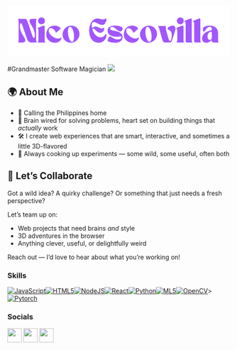 
[![Nico](https://raw.githubusercontent.com/Escovilla/Escovilla/main/NICOexe-removebg-preview%20(1).png)](https://escovilla.dev/)

<!-- ![count](https://chocolate-perch-gown.cyclic.app/image)
![count](https://img.shields.io/badge/dynamic/json?color=blue&label=Views&query=count&url=https://enchanting-mite-sheath-dress.cyclic.app/count) -->

#Grandmaster Software Magician ![](https://komarev.com/ghpvc/?username=Escovilla)

## 🌍 About Me
- 📍 Calling the Philippines home  
- 🧠 Brain wired for solving problems, heart set on building things that *actually* work  
- 🛠️ I create web experiences that are smart, interactive, and sometimes a little 3D-flavored  
- 🧪 Always cooking up experiments — some wild, some useful, often both  

## 🤝 Let’s Collaborate
Got a wild idea? A quirky challenge? Or something that just needs a fresh perspective?

Let’s team up on:
- Web projects that need brains *and* style  
- 3D adventures in the browser  
- Anything clever, useful, or delightfully weird  

Reach out — I’d love to hear about what you’re working on!
### Skills


<p align="left">
<a href="https://developer.mozilla.org/en-US/docs/Web/JavaScript" target="_blank" rel="noreferrer"><img src="https://raw.githubusercontent.com/danielcranney/readme-generator/main/public/icons/skills/javascript-colored.svg" width="36" height="36" alt="JavaScript" /></a><a href="https://developer.mozilla.org/en-US/docs/Glossary/HTML5" target="_blank" rel="noreferrer"><img src="https://raw.githubusercontent.com/danielcranney/readme-generator/main/public/icons/skills/html5-colored.svg" width="36" height="36" alt="HTML5" /></a><a href="https://nodejs.org/en/" target="_blank" rel="noreferrer"><img src="https://raw.githubusercontent.com/danielcranney/readme-generator/main/public/icons/skills/nodejs-colored.svg" height="36" alt="NodeJS" /></a><a href="https://reactjs.org/" target="_blank" rel="noreferrer"><img src="https://raw.githubusercontent.com/danielcranney/readme-generator/main/public/icons/skills/react-colored.svg" width="36" height="36" alt="React" /></a><a href="https://www.python.org" target="_blank" rel="noreferrer"><img src="https://raw.githubusercontent.com/danielcranney/readme-generator/main/public/icons/skills/python-colored.svg" width="36" height="36" alt="Python" /></a><a href="https://ml5js.org" target="_blank" rel="noreferrer"><img src="https://user-images.githubusercontent.com/10605821/41332516-2ee26714-6eac-11e8-83e4-a40b8761e764.png" height="36" alt="ML5" /></a><a href="https://opencv.org/" target="_blank" rel="noreferrer"><img src="https://opencv.org/wp-content/uploads/2022/05/logo.png" height="36" alt="OpenCV" /></a>><a href="https://pytorch.org/" target="_blank" rel="noreferrer"><img src="https://upload.wikimedia.org/wikipedia/commons/9/96/Pytorch_logo.png" height="36" alt="Pytorch" /></a>
</p>


### Socials

<p align="left"> <a href="https://www.codepen.io/ris345" target="_blank" rel="noreferrer">
<img src="https://raw.githubusercontent.com/danielcranney/readme-generator/main/public/icons/socials/codepen.svg" width="32" height="32" /></a> 
<a href="https://www.github.com/escovilla" target="_blank" rel="noreferrer">
<img src="https://raw.githubusercontent.com/danielcranney/readme-generator/main/public/icons/socials/github.svg" width="32" height="32" /></a> 
<a href="http://linkedin.com/in/nico-escovilla-356596158" target="_blank" rel="noreferrer">
<img src="https://raw.githubusercontent.com/danielcranney/readme-generator/main/public/icons/socials/linkedin.svg" width="32" height="32" /></a></p>

<!-- [![Nico's Github Activity Graph](https://github-readme-activity-graph.cyclic.app/graph?username=Escovilla&custom_title=Nico's%20GitHub%20Activity%20Graph&bg_color=000000&color=0079fa&line=2100fa&point=0079fa&area=true&hide_border=true)](https://github.com/ashutosh00710/github-readme-activity-graph)
<!-- [![Nico's Github Activity Graph](https://github-readme-activity-graph.cyclic.app/graph?username=Escovilla&custom_title=Nico's%20GitHub%20Activity%20Graph&bg_color=000000&color=0079fa&line=2100fa&point=0079fa&area=true&hide_border=true)](https://github.com/ashutosh00710/github-readme-activity-graph) -->
<!-- <b>My GitHub Stats</b> -->

<!-- <a href="http://www.github.com/Escovilla"><img src="https://github-readme-stats-ruby-one.vercel.app/api?username=Escovilla&theme=outrun&show_icons=true&hide=prs,issues,contribs&show_icons=true" alt="Nico's GitHub stats" /></a>
-->
